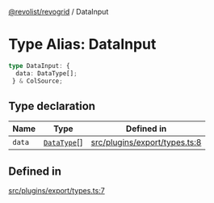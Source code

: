 [@revolist/revogrid](README.md) / DataInput

# Type Alias: DataInput

```ts
type DataInput: {
  data: DataType[];
 } & ColSource;
```

## Type declaration

| Name | Type | Defined in |
| ------ | ------ | ------ |
| `data` | [`DataType`](TypeAlias.DataType.md)[] | [src/plugins/export/types.ts:8](https://github.com/revolist/revogrid/blob/ec98f5e49749ad8581a7f9ebef8e2f6167a106af/src/plugins/export/types.ts#L8) |

## Defined in

[src/plugins/export/types.ts:7](https://github.com/revolist/revogrid/blob/ec98f5e49749ad8581a7f9ebef8e2f6167a106af/src/plugins/export/types.ts#L7)

